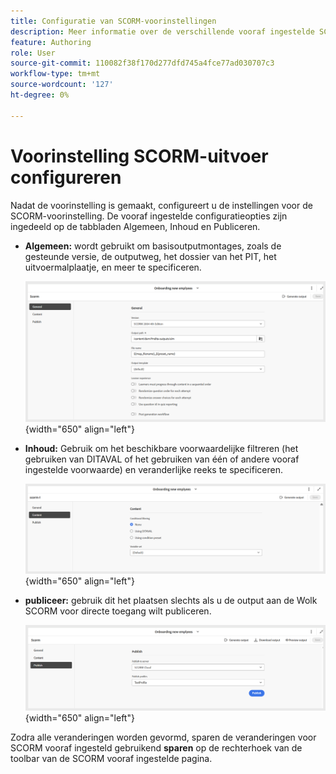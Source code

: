 ```yaml
---
title: Configuratie van SCORM-voorinstellingen
description: Meer informatie over de verschillende vooraf ingestelde SCORM-configuratie in de inhoud Learning and Training
feature: Authoring
role: User
source-git-commit: 110082f38f170d277dfd745a4fce77ad030707c3
workflow-type: tm+mt
source-wordcount: '127'
ht-degree: 0%

---
```


# Voorinstelling SCORM-uitvoer configureren

Nadat de voorinstelling is gemaakt, configureert u de instellingen voor de SCORM-voorinstelling. De vooraf ingestelde configuratieopties zijn ingedeeld op de tabbladen Algemeen, Inhoud en Publiceren.

- **Algemeen:** wordt gebruikt om basisoutputmontages, zoals de gesteunde versie, de outputweg, het dossier van het PIT, het uitvoermalplaatje, en meer te specificeren.

  ![](assets/scorm-general-tab.png){width="650" align="left"}

- **Inhoud:** Gebruik om het beschikbare voorwaardelijke filtreren (het gebruiken van DITAVAL of het gebruiken van één of andere vooraf ingestelde voorwaarde) en veranderlijke reeks te specificeren.

  ![](assets/scorm-content-tab.png){width="650" align="left"}

- **publiceer:** gebruik dit het plaatsen slechts als u de output aan de Wolk SCORM voor directe toegang wilt publiceren.

  ![](assets/scorm-publish-tab.png){width="650" align="left"}

Zodra alle veranderingen worden gevormd, sparen de veranderingen voor SCORM vooraf ingesteld gebruikend **sparen** op de rechterhoek van de toolbar van de SCORM vooraf ingestelde pagina.


